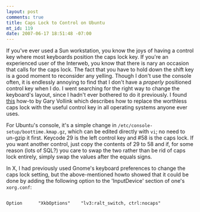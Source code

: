 ```yaml
--- 
layout: post
comments: true
title: Caps Lock to Control on Ubuntu
mt_id: 119
date: 2007-06-17 18:51:48 -07:00
---
```

If you've ever used a Sun workstation, you know the joys of having a control key where most keyboards position the caps lock key.  If you're an experienced user of the Interweb, you know that there is nary an occasion that calls for the caps lock.  The fact that you have to hold down the shift key is a good moment to reconsider any yelling.  Though I don't use the console often, it is endlessly annoying to find that I don't have a <em>properly</em> positioned control key when I do.  I went searching for the right way to change the keyboard's layout, since I hadn't ever bothered to do it previously.  I found [this](http://www.vollink.com/gary/deb_ctrlcaps.html) how-to by Gary Vollink which describes how to replace the worthless caps lock with the useful control key in all operating systems anyone ever uses.

For Ubuntu's console, it's a simple change in `/etc/console-setup/boottime.kmap.gz`, which can be edited directly with `vi`; no need to un-gzip it first.  Keycode 29 is the left control key and #58 is the caps lock.  If you want another control, just copy the contents of 29 to 58 and if, for some reason (lots of SQL?) you care to swap the two rather than be rid of caps lock entirely, simply swap the values after the equals signs.

In X, I had previously used Gnome's keyboard preferences to change the caps lock setting, but the above-mentioned howto showed that it could be done by adding the following option to the 'InputDevice' section of one's `xorg.conf`:

<pre><code>
Option		"XkbOptions"	"lv3:ralt_switch, ctrl:nocaps"
</code></pre>
